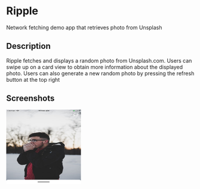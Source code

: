 # Ripple
Network fetching demo app that retrieves photo from Unsplash

## Description
Ripple fetches and displays a random photo from Unsplash.com. Users can swipe up on a card view to obtain more information about the displayed photo.
Users can also generate a new random photo by pressing the refresh button at the top right

## Screenshots


<img src="https://github.com/dumlaoj/Ripple/blob/master/Ripple%20Screenshots/Ripple-Screenshot1.png" width="200" height="200">


